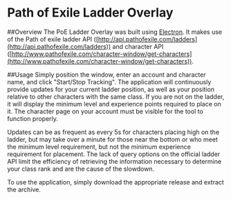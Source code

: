 # Path of Exile Ladder Overlay
##Overview
The PoE Ladder Overlay was built using [Electron](https://github.com/electron/electron). It makes use of the Path of exile ladder API ([http://api.pathofexile.com/ladders](http://api.pathofexile.com/ladders)) and character API ([http://www.pathofexile.com/character-window/get-characters](http://www.pathofexile.com/character-window/get-characters)).

##Usage
Simply position the window, enter an account and character name, and click "Start/Stop Tracking". The application will continuously provide updates for your current ladder position, as well as your position relative to other characters with the same class. If you are not on the ladder, it will display the minimum level and experience points required to place on it. The character page on your account must be visible for the tool to function properly.

Updates can be as frequent as every 5s for characters placing high on the ladder, but may take over a minute for those near the bottom or who meet the minimum level requirement, but not the minimum experience requirement for placement. The lack of query options on the official ladder API limit the efficiency of retrieving the information necessary to determine your class rank and are the cause of the slowdown.

To use the application, simply download the appropriate release and extract the archive.